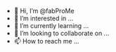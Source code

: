 - 👋 Hi, I’m @fabProMe
- 👀 I’m interested in ...
- 🌱 I’m currently learning ...
- 💞️ I’m looking to collaborate on ...
- 📫 How to reach me ...

<!---
fabProMe/fabProMe is a ✨ special ✨ repository because its `README.md` (this file) appears on your GitHub profile.
You can click the Preview link to take a look at your changes.
--->
